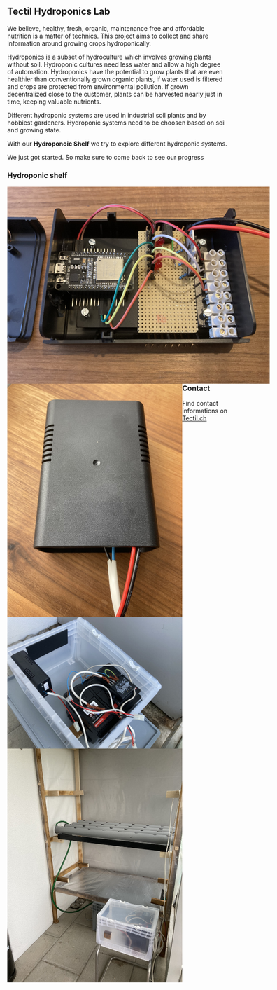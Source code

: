 ## Tectil Hydroponics Lab

We believe, healthy, fresh, organic, maintenance free and affordable nutrition is a matter of technics. This project aims to collect and share information around growing crops hydroponically.

Hydroponics is a subset of hydroculture which involves growing plants without soil. Hydroponic cultures need less water and allow a high degree of automation. Hydroponics have the potential to grow plants that are even healthier than conventionally grown organic plants, if water used is filtered and crops are protected from environmental pollution. If grown decentralized close to the customer, plants can be harvested nearly just in time, keeping valuable nutrients.

Different hydroponic systems are used in industrial soil plants and by hobbiest gardeners. Hydroponic systems need to be choosen based on soil and growing state.

With our **Hydroponoic Shelf** we try to explore different hydroponic systems. 

We just got started. So make sure to come back to see our progress

### Hydroponic shelf

<img src="images/IMG_3870.JPG" style="max-width: 600px;float:left" />
<img src="images/IMG_3876.JPG" style="max-width: 400px;float:left" />
<img src="images/IMG_3972.JPG" style="max-width: 400px;float:left"/>
<img src="images/IMG_4006.JPG" style="max-width: 400px;float:left" />

### Contact

Find contact informations on [Tectil.ch](https://tectil.ch)


